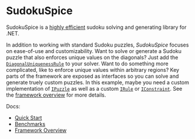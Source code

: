 # SudokuSpice

SudokuSpice is a [highly efficient](articles/performance.md) sudoku solving and generating library
for .NET.

In addition to working with standard Sudoku puzzles, *SudokuSpice* focuses on ease-of-use and
customizability. Want to solve or generate a Sudoku puzzle that also enforces unique values on
the diagonals? Just add the
[`DiagonalUniquenessRule`](xref:SudokuSpice.RuleBased.Rules.DiagonalUniquenessRule) to your solver.
Want to do something more complicated, like to enforce unique values within arbitrary regions? Key
parts of the framework are exposed as interfaces so you can solve and generate truely custom
puzzles. In this example, maybe you need a custom implementation of
[`IPuzzle`](xref:SudokuSpice.IPuzzle) as well as a custom
[`IRule`](xref:SudokuSpice.RuleBased.Rules.IRule) or
[`IConstraint`](xref:SudokuSpice.ConstraintBased.Constraints.IConstraint). See the
[framework overview](articles/framework.md) for more details.

Docs:

*  [Quick Start](articles/quickstart.md)
*  [Benchmarks](articles/performance.md)
*  [Framework Overview](articles/framework.md)

